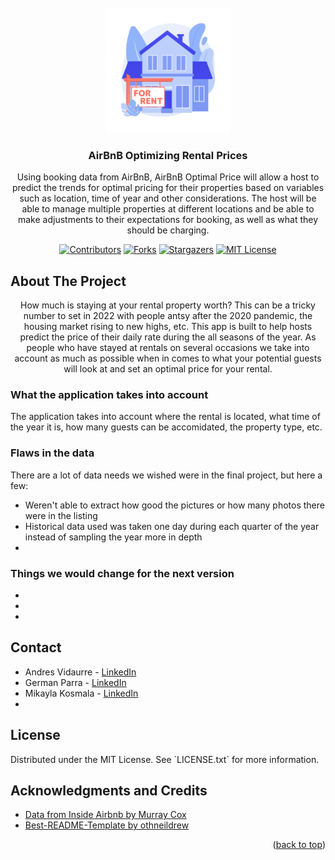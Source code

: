 <div id="top"></div>
<!--
*** Thanks for checking out the Best-README-Template. If you have a suggestion
*** that would make this better, please fork the repo and create a pull request
*** or simply open an issue with the tag "enhancement".
*** Don't forget to give the project a star!
*** Thanks again! Now go create something AMAZING! :D
-->

<!-- PROJECT LOGO -->
<br />
<div align="center">
  <a href="https://github.com/github_username/repo_name">
    <img src="images/rental icon.jpg" alt="Logo" width="200" height="200">
  </a>

<h3 align="center">AirBnB Optimizing Rental Prices</h3>

  <p align="center">
    Using booking data from AirBnB, AirBnB Optimal Price will allow a host to predict the trends for optimal pricing for their properties based on variables such as location, time of year and other considerations. The host will be able to manage multiple properties at different locations and be able to make adjustments to their expectations for booking, as well as what they should be charging.

<!-- PROJECT SHIELDS -->
<!--
*** I'm using markdown "reference style" links for readability.
*** Reference links are enclosed in brackets [ ] instead of parentheses ( ).
*** See the bottom of this document for the declaration of the reference variables
*** for contributors-url, forks-url, etc. This is an optional, concise syntax you may use.
*** https://www.markdownguide.org/basic-syntax/#reference-style-links
-->
[![Contributors][contributors-shield]][contributors-url]
[![Forks][forks-shield]][forks-url]
[![Stargazers][stars-shield]][stars-url]
[![MIT License][license-shield]][license-url]
<!--[![Issues][issues-shield]][issues-url]
[![LinkedIn][linkedin-shield]][linkedin-url]-->
  </p>


<!-- ABOUT THE PROJECT -->
<h2 align="left">About The Project</h2>
<p align="center">
   How much is staying at your rental property worth? This can be a tricky number to set in 2022 with people antsy after the 2020 pandemic, the housing market rising to new highs, etc. This app is built to help hosts predict the price of their daily rate during the all seasons of the year. As people who have stayed at rentals on several occasions we take into account as much as possible when in comes to what your potential guests will look at and set an optimal price for your rental. 
</p>

<h3 align="left">What the application takes into account</h3>
<p align="left">
  The application takes into account where the rental is located, what time of the year it is, how many guests can be accomidated, the property type, etc. 
<!-- [![Product Name Screen Shot][product-screenshot]](https://example.com)-->
</p>

<!-- FLAWS THE PROJECT -->
<h3 align="left">Flaws in the data</h3>
<p align="left">
    There are a lot of data needs we wished were in the final project, but here a few:
<ul>
  <li align="left">Weren't able to extract how good the pictures or how many photos there were in the listing</li>
  <li align="left">Historical data used was taken one day during each quarter of the year instead of sampling the year more in depth</li>
  <li align="left"></li>

</ul>
</p>
<!-- NEXT STEPS FOR THE PROJECT -->
<h3 align="left">Things we would change for the next version</h3>
<p align="left">
    
<ul>
  <li align="left"></li>
  <li align="left"></li>
  <li align="left"></li>

</ul>
</p>
<!-- CONTACT -->
<h2 align="left">Contact</h2>
<p align="left">
<ul>
  <li align="left">Andres Vidaurre - <a href="https://www.linkedin.com/in/andresvidaurre/">LinkedIn</a></li>
  <li align="left">German Parra - <a href="http://linkedin.com/in/germanparrads">LinkedIn</a></li>
  <li align="left">Mikayla Kosmala - <a href="https://www.linkedin.com/in/mikayla-kosmala/">LinkedIn</a></li>
  <li align="left"></li>
</ul>
</p>
<!-- LICENSE -->
<h2 align="left">License</h2>
<p align="left">
Distributed under the MIT License. See `LICENSE.txt` for more information.
</p>
<!-- ACKNOWLEDGMENTS -->
<h2 align="left">Acknowledgments and Credits</h2>
<ul>
  <li align="left"><a href="http://insideairbnb.com/about.html">Data from Inside Airbnb by Murray Cox</a></li>
  <li align="left"><a href="https://github.com/othneildrew/Best-README-Template">Best-README-Template by othneildrew</a></li>
</ul>

<p align="right">(<a href="#top">back to top</a>)</p>

<!-- MARKDOWN LINKS & IMAGES -->
<!-- https://www.markdownguide.org/basic-syntax/#reference-style-links -->
[contributors-shield]: https://img.shields.io/github/contributors/Airbnb-Build-Week/Project.svg?style=for-the-badge
[contributors-url]: https://github.com/Airbnb-Build-Week/Project/graphs/contributors
[forks-shield]: https://img.shields.io/github/forks/Airbnb-Build-Week/Project.svg?style=for-the-badge
[forks-url]: https://github.com/Airbnb-Build-Week/Project/network/members
[stars-shield]: https://img.shields.io/github/stars/Airbnb-Build-Week/Project.svg?style=for-the-badge
[stars-url]: https://github.com/Airbnb-Build-Week/Project/stargazers
[license-shield]: https://img.shields.io/github/license/Airbnb-Build-Week/Project.svg?style=for-the-badge
[license-url]: https://github.com/Airbnb-Build-Week/Project/LICENSE.txt
[product-screenshot]: images/screenshot.png
